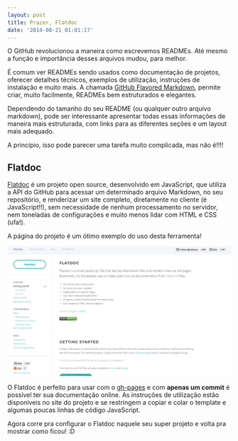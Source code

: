 ```yaml
---
layout: post
title: Prazer, Flatdoc
date: '2014-08-21 01:01:17'
---
```


O GitHub revolucionou a maneira como escrevemos READMEs. Até mesmo a função e importância desses arquivos mudou, para melhor.

É comum ver READMEs sendo usados como documentação de projetos, oferecer detalhes técnicos, exemplos de utilização, instruções de instalação e muito mais. A chamada [GitHub Flavored Markdown](https://help.github.com/articles/github-flavored-markdown), permite criar, muito facilmente, READMEs bem estruturados e elegantes.

Dependendo do tamanho do seu README (ou qualquer outro arquivo markdown), pode ser interessante apresentar todas essas informações de maneira mais estruturada, com links para as diferentes seções e um layout mais adequado.

A princípio, isso pode parecer uma tarefa muito complicada, mas não é!!!!

## Flatdoc

[Flatdoc](http://ricostacruz.com/flatdoc/) é um projeto open source, desenvolvido em JavaScript, que utiliza a API do GitHub para acessar um determinado arquivo Markdown, no seu repositório, e renderizar um site completo, diretamente no cliente (é JavaScript!!), sem necessidade de nenhum processamento no servidor, nem toneladas de configurações e muito menos lidar com HTML e CSS (ufa!).

A página do projeto é um ótimo exemplo do uso desta ferramenta!

![](/assets/images/posts/2014/Flatdoc.png)

O Flatdoc é perfeito para usar com o [gh-pages](https://pages.github.com/) e com **apenas um commit** é possível ter sua documentação online. As instruções de utilização estão disponíveis no site do projeto e se restringem a copiar e colar o template e algumas poucas linhas de código JavaScript.

Agora corre pra configurar o Flatdoc naquele seu super projeto e volta pra mostrar como ficou! :D
